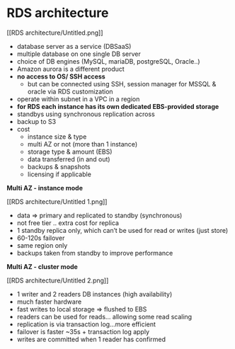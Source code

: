 # RDS architecture

[[RDS architecture/Untitled.png]]

- database server as a service (DBSaaS)
- multiple database on one single DB server
- choice of DB engines (MySQL, mariaDB, postgreSQL, Oracle..)
- Amazon aurora is a different product
- **no access to OS/ SSH access**
    - but can be connected using SSH, session manager for MSSQL & oracle via RDS customization
- operate within subnet in a VPC in a region
- **for RDS each instance has its own dedicated EBS-provided storage**
- standbys using synchronous replication across
- backup to S3
- cost
    - instance size & type
    - multi AZ or not (more than 1 instance)
    - storage type & amount (EBS)
    - data transferred (in and out)
    - backups & snapshots
    - licensing if applicable

**Multi AZ - instance mode**

[[RDS architecture/Untitled 1.png]]

- data ⇒ primary and replicated to standby (synchronous)
- not free tier .. extra cost for replica
- 1 standby replica only, which can’t be used for read or writes (just store)
- 60-120s failover
- same region only
- backups taken from standby to improve performance

**Multi AZ - cluster mode**

[[RDS architecture/Untitled 2.png]]

- 1 writer and 2 readers DB instances (high availability)
- much faster hardware
- fast writes to local storage ⇒ flushed to EBS
- readers can be used for reads… allowing some read scaling
- replication is via transaction log…more efficient
- failover is faster ~35s + transaction log apply
- writes are committed when 1 reader has confirmed
